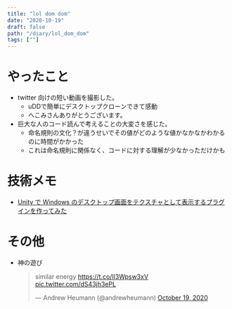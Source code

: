 ```yaml
---
title: "lol dom dom"
date: "2020-10-19"
draft: false
path: "/diary/lol_dom_dom"
tags: [""]
---
```


# やったこと

- twitter 向けの短い動画を撮影した。
  - uDDで簡単にデスクトップクローンできて感動
  - へこみさんありがとうございます。
- 巨大な人のコード読んで考えることの大変さを感じた。
  - 命名規則の文化？が違うせいでその値がどのような値かなかなかわかるのに時間がかかった
  - これは命名規則に関係なく、コードに対する理解が少なかっただけかも

# 技術メモ

- [Unity で Windows のデスクトップ画面をテクスチャとして表示するプラグインを作ってみた](http://tips.hecomi.com/entry/2016/12/04/125641)

# その他

- 神の遊び
  <blockquote class="twitter-tweet"><p lang="en" dir="ltr">similar energy <a href="https://t.co/lI3Wpsw3xV">https://t.co/lI3Wpsw3xV</a> <a href="https://t.co/dS43jh3ePL">pic.twitter.com/dS43jh3ePL</a></p>&mdash; Andrew Heumann (@andrewheumann) <a href="https://twitter.com/andrewheumann/status/1318336113283637248?ref_src=twsrc%5Etfw">October 19, 2020</a></blockquote> <script async src="https://platform.twitter.com/widgets.js" charset="utf-8"></script>
